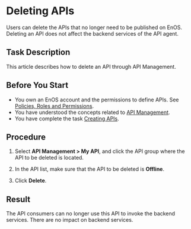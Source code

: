 # Deleting APIs

Users can delete the APIs that no longer need to be published on EnOS. Deleting an API does not affect the backend services of the API agent.

## Task Description

This article describes how to delete an API through API Management.

## Before You Start

- You own an EnOS account and the permissions to define APIs. See [Policies, Roles and Permissions](/docs/iam/en/latest/access_policy).
- You have understood the concepts related to [API Management](api_management_concepts).
- You have complete the task [Creating APIs](creating_api).

## Procedure

1. Select **API Management > My API**, and click the API group where the API to be deleted is located.

2. In the API list, make sure that the API to be deleted is **Offline**.

3. Click **Delete**.

## Result

The API consumers can no longer use this API to invoke the backend services. There are no impact on backend services.
